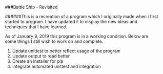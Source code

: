 ###Battle Ship - Revisited

######This is a recreation of a program which I originally made when i first started to program. I have updated it to display the new ideas and techniques that I have learned.

As of January 9, 2019 this program is in a working condition. Below are some things I still wish to work on and complete.

1. Update unittest to better reflect usage of the program
2. Update output to read better
3. Create an installer for pip
4. Integrate automated unittest and integration